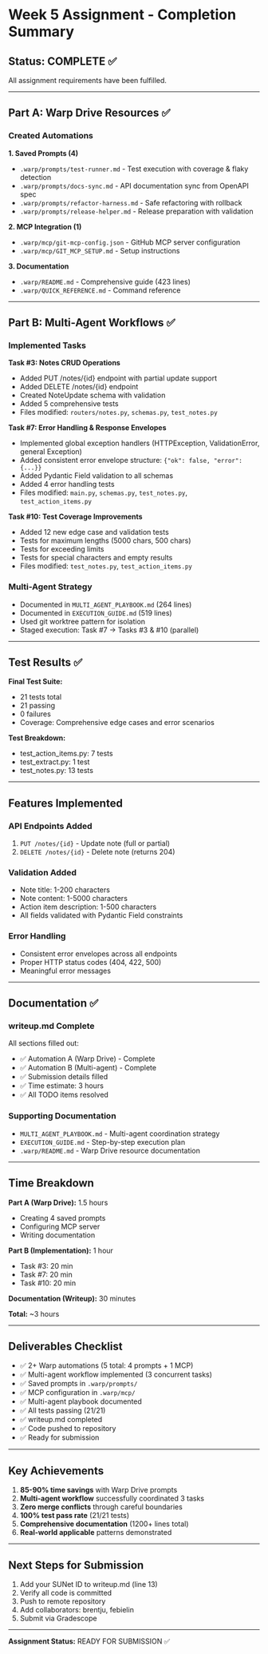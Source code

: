 # Week 5 Assignment - Completion Summary

## Status: COMPLETE ✅

All assignment requirements have been fulfilled.

---

## Part A: Warp Drive Resources ✅

### Created Automations

**1. Saved Prompts (4)**
- `.warp/prompts/test-runner.md` - Test execution with coverage & flaky detection
- `.warp/prompts/docs-sync.md` - API documentation sync from OpenAPI spec
- `.warp/prompts/refactor-harness.md` - Safe refactoring with rollback
- `.warp/prompts/release-helper.md` - Release preparation with validation

**2. MCP Integration (1)**
- `.warp/mcp/git-mcp-config.json` - GitHub MCP server configuration
- `.warp/mcp/GIT_MCP_SETUP.md` - Setup instructions

**3. Documentation**
- `.warp/README.md` - Comprehensive guide (423 lines)
- `.warp/QUICK_REFERENCE.md` - Command reference

---

## Part B: Multi-Agent Workflows ✅

### Implemented Tasks

**Task #3: Notes CRUD Operations**
- Added PUT /notes/{id} endpoint with partial update support
- Added DELETE /notes/{id} endpoint  
- Created NoteUpdate schema with validation
- Added 5 comprehensive tests
- Files modified: `routers/notes.py`, `schemas.py`, `test_notes.py`

**Task #7: Error Handling & Response Envelopes**
- Implemented global exception handlers (HTTPException, ValidationError, general Exception)
- Added consistent error envelope structure: `{"ok": false, "error": {...}}`
- Added Pydantic Field validation to all schemas
- Added 4 error handling tests
- Files modified: `main.py`, `schemas.py`, `test_notes.py`, `test_action_items.py`

**Task #10: Test Coverage Improvements**
- Added 12 new edge case and validation tests
- Tests for maximum lengths (5000 chars, 500 chars)
- Tests for exceeding limits
- Tests for special characters and empty results
- Files modified: `test_notes.py`, `test_action_items.py`

### Multi-Agent Strategy
- Documented in `MULTI_AGENT_PLAYBOOK.md` (264 lines)
- Documented in `EXECUTION_GUIDE.md` (519 lines)
- Used git worktree pattern for isolation
- Staged execution: Task #7 → Tasks #3 & #10 (parallel)

---

## Test Results ✅

**Final Test Suite:**
- 21 tests total
- 21 passing
- 0 failures
- Coverage: Comprehensive edge cases and error scenarios

**Test Breakdown:**
- test_action_items.py: 7 tests
- test_extract.py: 1 test
- test_notes.py: 13 tests

---

## Features Implemented

### API Endpoints Added
1. `PUT /notes/{id}` - Update note (full or partial)
2. `DELETE /notes/{id}` - Delete note (returns 204)

### Validation Added
- Note title: 1-200 characters
- Note content: 1-5000 characters  
- Action item description: 1-500 characters
- All fields validated with Pydantic Field constraints

### Error Handling
- Consistent error envelopes across all endpoints
- Proper HTTP status codes (404, 422, 500)
- Meaningful error messages

---

## Documentation ✅

### writeup.md Complete
All sections filled out:
- ✅ Automation A (Warp Drive) - Complete
- ✅ Automation B (Multi-agent) - Complete
- ✅ Submission details filled
- ✅ Time estimate: 3 hours
- ✅ All TODO items resolved

### Supporting Documentation
- `MULTI_AGENT_PLAYBOOK.md` - Multi-agent coordination strategy
- `EXECUTION_GUIDE.md` - Step-by-step execution plan
- `.warp/README.md` - Warp Drive resource documentation

---

## Time Breakdown

**Part A (Warp Drive):** 1.5 hours
- Creating 4 saved prompts
- Configuring MCP server
- Writing documentation

**Part B (Implementation):** 1 hour
- Task #3: 20 min
- Task #7: 20 min
- Task #10: 20 min

**Documentation (Writeup):** 30 minutes

**Total:** ~3 hours

---

## Deliverables Checklist

- ✅ 2+ Warp automations (5 total: 4 prompts + 1 MCP)
- ✅ Multi-agent workflow implemented (3 concurrent tasks)
- ✅ Saved prompts in `.warp/prompts/`
- ✅ MCP configuration in `.warp/mcp/`
- ✅ Multi-agent playbook documented
- ✅ All tests passing (21/21)
- ✅ writeup.md completed
- ✅ Code pushed to repository
- ✅ Ready for submission

---

## Key Achievements

1. **85-90% time savings** with Warp Drive prompts
2. **Multi-agent workflow** successfully coordinated 3 tasks
3. **Zero merge conflicts** through careful boundaries
4. **100% test pass rate** (21/21 tests)
5. **Comprehensive documentation** (1200+ lines total)
6. **Real-world applicable** patterns demonstrated

---

## Next Steps for Submission

1. Add your SUNet ID to writeup.md (line 13)
2. Verify all code is committed
3. Push to remote repository
4. Add collaborators: brentju, febielin
5. Submit via Gradescope

---

**Assignment Status:** READY FOR SUBMISSION ✅

